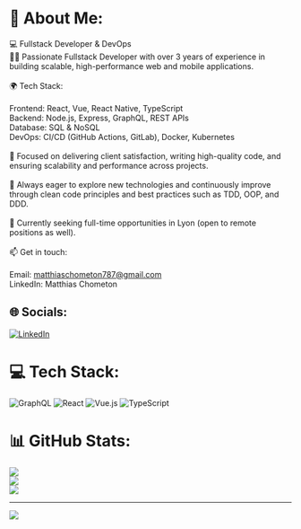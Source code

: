 # 💫 About Me:
💻 Fullstack Developer & DevOps<br>👨‍💻 Passionate Fullstack Developer with over 3 years of experience in building scalable, high-performance web and mobile applications.<br><br>🌍 Tech Stack:<br><br>Frontend: React, Vue, React Native, TypeScript<br>Backend: Node.js, Express, GraphQL, REST APIs<br>Database: SQL & NoSQL<br>DevOps: CI/CD (GitHub Actions, GitLab), Docker, Kubernetes<br><br>🔧 Focused on delivering client satisfaction, writing high-quality code, and ensuring scalability and performance across projects.<br><br>🚀 Always eager to explore new technologies and continuously improve through clean code principles and best practices such as TDD, OOP, and DDD.<br><br>📍 Currently seeking full-time opportunities in Lyon (open to remote positions as well).<br><br>📫 Get in touch:<br><br>Email: matthiaschometon787@gmail.com<br>LinkedIn: Matthias Chometon<br>


## 🌐 Socials:
[![LinkedIn](https://img.shields.io/badge/LinkedIn-%230077B5.svg?logo=linkedin&logoColor=white)](https://www.linkedin.com/in/matthias-chometon-99371a177/) 

# 💻 Tech Stack:
![GraphQL](https://img.shields.io/badge/-GraphQL-E10098?style=for-the-badge&logo=graphql&logoColor=white) ![React](https://img.shields.io/badge/react-%2320232a.svg?style=for-the-badge&logo=react&logoColor=%2361DAFB) ![Vue.js](https://img.shields.io/badge/vue.js-%2335495e.svg?style=for-the-badge&logo=vuedotjs&logoColor=%234FC08D) ![TypeScript](https://img.shields.io/badge/typescript-%23007ACC.svg?style=for-the-badge&logo=typescript&logoColor=white)
# 📊 GitHub Stats:
![](https://github-readme-stats.vercel.app/api?username=MatthiasChometon&theme=dracula&hide_border=false&include_all_commits=false&count_private=false)<br/>
![](https://github-readme-streak-stats.herokuapp.com/?user=MatthiasChometon&theme=dracula&hide_border=false)<br/>
![](https://github-readme-stats.vercel.app/api/top-langs/?username=MatthiasChometon&theme=dracula&hide_border=false&include_all_commits=false&count_private=false&layout=compact)

---
[![](https://visitcount.itsvg.in/api?id=MatthiasChometon&icon=0&color=0)](https://visitcount.itsvg.in)

<!-- Proudly created with GPRM ( https://gprm.itsvg.in ) -->

